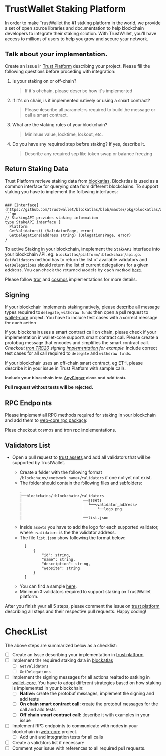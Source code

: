 # TrustWallet Staking Platform

In order to make TrustWallet the  #1 staking platform in the world, we provide 
a set of open source libraries and documentation to help blockchain developers to
integrate their staking solution. With TrustWallet, you'll have access to millions of
users to help you grow and secure your network.

## Talk about your implementation.
Create an issue in [Trust Platform](https://github.com/trustwallet/platform/issues) describing your project. Please fill the following questions before proceding with integration:

1) Is your staking on or off-chain?
   > If it's offchain, please describe how it's implemented

2) If it's on chain, is it implemented natively or using a smart contract? 
   > Please describe all parameters required to build the message or call a smart contract.

3) What are the staking rules of your blockchain?
   > Minimum value, locktime, lockout, etc.

4) Do you have any required step before staking? If yes, describe it.
   > Describe any required sep like token swap or balance freezing

## Return Staking Data
Trust Platform retrieve staking data from [blockatlas](https://github.com/trustwallet/blockatlas). Blockatlas is used as a common interface for querying data from different blockchains. To support staking you have to implement the following interfaces:

```

### [Interface](https://github.com/trustwallet/blockatlas/blob/master/pkg/blockatlas/api.go)
```go
// StakingAPI provides staking information
type StakeAPI interface {
  Platform
  GetValidators() (ValidatorPage, error)
  GetDelegations(address string) (DelegationsPage, error)
}
```

To active Staking in your blockchain, imeplement the `StakeAPI` interface into your blockchain API. eg: `blockatlas/platform/:blockchain/api.go`. `GetValidators` method has to return the list of available validators and `GetDelegations` should return the list of current delegations for a given address. You can check the returned models by each method [here](https://github.com/trustwallet/blockatlas/blob/master/pkg/blockatlas/staking.go).

Please follow [tron](https://github.com/trustwallet/blockatlas/blob/master/platform/tron/api.go) and [cosmos](https://github.com/trustwallet/blockatlas/blob/master/platform/cosmos/api.go) implementations for more details.

## Signing
If your blockchain implements staking natively, please describe all message types required to `delegate`, `withdraw funds` then open a pull request to [wallet-core](https://github.com/trustwallet/wallet-core) project. You have to include test cases with a correct message for each action. 

If you blockchain uses a smart contract call on chain, please check if your implementation in wallet-core supports smart contract call. Please create a protobug message that encodes and simplifies the smart contract call. *Checkout [tron TRC20](https://github.com/trustwallet/wallet-core/blob/master/src/proto/Tron.proto) signing [implementation](https://github.com/trustwallet/wallet-core/blob/master/src/Tron/Signer.cpp) for example*. Include correct test cases for all call required to `delegate` and `withdraw funds`.

If your blockchain uses an off-chain smart contract, eg ETH, please describe it in your issue in Trust Platform with sample calls.

Include your blockchain into [AnySigner](https://github.com/trustwallet/wallet-core/blob/master/src/Any/Signer.cpp) class and add tests.

**Pull request without tests will be rejected.**

## RPC Endpoints
Please implement all RPC methods required for staking in your blockchain and add them to [web-core rpc package](https://github.com/trustwallet/web-core):

Plese checkout [cosmos](https://github.com/trustwallet/web-core/tree/master/packages/rpc/src/cosmos) and [tron](https://github.com/trustwallet/web-core/tree/master/packages/rpc/src/tron) rpc implementations.
  

## Validators List
- Open a pull request to [trust assets](https://github.com/trustwallet/assets) and add all validators
  that will be supported by TrustWallet.
    - Create a folder with the following format `/blockchains/<network_name>/validators` if one not yet not exist.
    - The folder should contain the following files and subfolders:
      ```
      .
      ├──blockchains/:blockchain:/validators
      |                           └──assets
      |                           |  └──<validator_address>
      |                           |      └──logo.png
      |                           |
      |                           └──list.json
      ```
    - Inside `assets` you have to add the logo for each supported validator, where `:validator:` is the 
    the validator address.
    - The file `list.json` show following the format below:
      ```
        [
            {
                "id": string,
                "name": string,
                "description": string,
                "website": string
            }
        ]
      ```
    - You can find a sample [here](https://github.com/trustwallet/assets/tree/master/blockchains/cosmos).

    * Minimum 3 validators required to support staking on TrustWallet platform.

After you finish your all 5 steps, please comment the issue on [trust platform](https://github.com/trustwallet/platform) describing
all steps and their respective pull requests. Happy coding!

# CheckList

The above steps are summarized below as a checklist:

* [ ] Create an Issue describing your implementation in [trust platform](https://github.com/trustwallet/platform)
* [ ] Implement the required staking data in [blockatlas](https://github.com/trustwallet/blockatlas)
  * [ ] `GetValidators`
  * [ ] `GetDelegations`
* [ ] Implement the signing messages for all actions realted to satking in [wallet-core](https://github.com/trustwallet/wallet-core). You have to adopt different strategies based on how staking is implemented in your blockchain:
  * [ ] **Native:** create the protobuf messages, implement the signing and add tests
  * [ ] **On chain smart contract call:** create the protobuf messages for the call and add tests
  * [ ] **Off chain smart contract call:** describe it with examples in your issue   
* [ ] Implement RPC endpoints to communicate with nodes in your blockchain in [web-core](https://github.com/trustwallet/web-core) project.
  * [ ] Add unit and integration tests for all calls
* [ ] Create a validators list if necessary
* [ ] Comment your issue with references to all required pull requests.